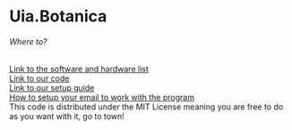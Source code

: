 # Uia.Botanica

###### Where to?
[Link to the software and hardware list](https://github.com/vegart13/Uia.Botanica/blob/master/Hardware-Software.md)      
[Link to our code](https://github.com/vegart13/Uia.Botanica/blob/master/code/soil.py)      
[Link to our setup guide](https://github.com/vegart13/Uia.Botanica/blob/master/setup-guide.md)      
[How to setup your email to work with the program](https://github.com/vegart13/Uia.Botanica/blob/master/email-setup)      
This code is distributed under the MIT License meaning you are free to do as you want with it, go to town!      

